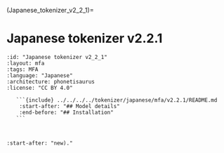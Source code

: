 (Japanese_tokenizer_v2_2_1)=
# Japanese tokenizer v2.2.1

``````{tokenizer} Japanese tokenizer v2.2.1
:id: "Japanese tokenizer v2_2_1"
:layout: mfa
:tags: MFA
:language: "Japanese"
:architecture: phonetisaurus
:license: "CC BY 4.0"

   ```{include} ../../../../tokenizer/japanese/mfa/v2.2.1/README.md
    :start-after: "## Model details"
    :end-before: "## Installation"
   ```



``````

```{include} ../../../../tokenizer/japanese/mfa/v2.2.1/README.md
:start-after: "new)."
```
